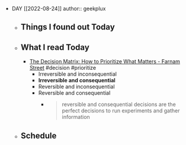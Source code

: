 - DAY [[2022-08-24]]
  author:: geekplux
	- ## Things I found out Today
	- ## What I read Today
		- [The Decision Matrix: How to Prioritize What Matters - Farnam Street](https://fs.blog/decision-matrix/) #decision #prioritize
			- Irreversible and inconsequential
			- **Irreversible and consequential**
			- Reversible and inconsequential
			- Reversible and consequential
				- > reversible and consequential decisions are the perfect decisions to run experiments and gather information
	- ## Schedule